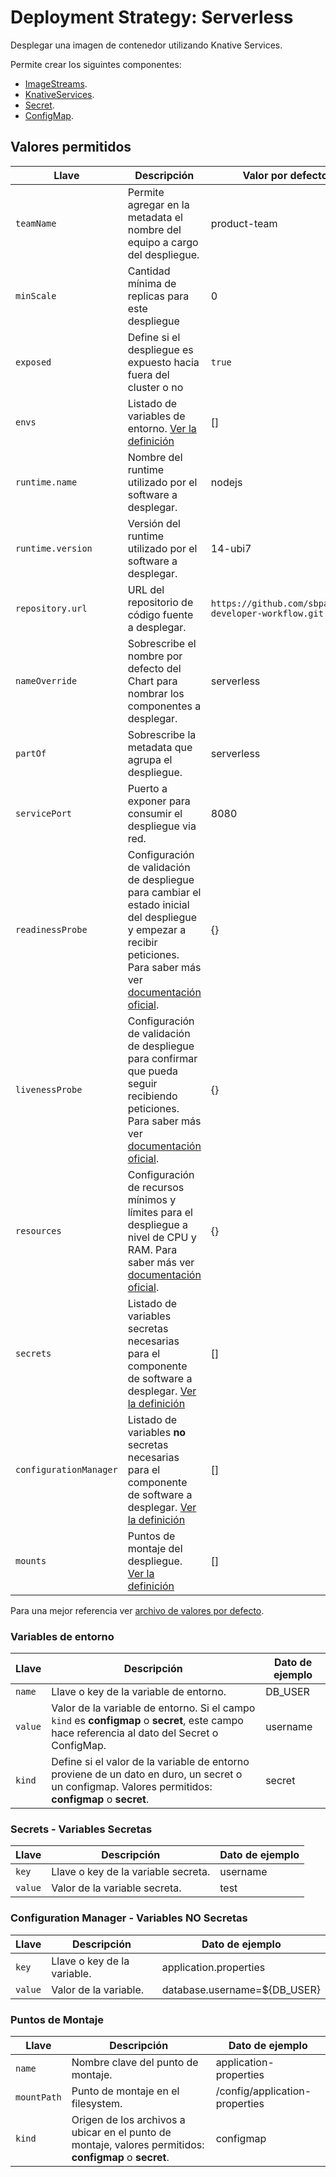 # Deployment Strategy: Serverless

Desplegar una imagen de contenedor utilizando Knative Services.

Permite crear los siguintes componentes:

* [ImageStreams](https://docs.openshift.com/container-platform/4.7/openshift_images/images-understand.html#images-imagestream-use_images-understand).
* [KnativeServices](https://docs.openshift.com/container-platform/4.7/serverless/knative_serving/serverless-applications.html).
* [Secret](https://docs.openshift.com/container-platform/4.7/nodes/pods/nodes-pods-secrets.html).
* [ConfigMap](https://docs.openshift.com/container-platform/4.7/authentication/configmaps.html).

## Valores permitidos

|Llave|Descripción|Valor por defecto|
|-----|-----------|-----------------|
|`teamName`|Permite agregar en la metadata el nombre del equipo a cargo del despliegue.|product-team|
|`minScale`|Cantidad mínima de replicas para este despliegue|0|
|`exposed`|Define si el despliegue es expuesto hacia fuera del cluster o no|`true`|
|`envs`|Listado de variables de entorno. [Ver la definición](#variables-de-entorno)|[]|
|`runtime.name`|Nombre del runtime utilizado por el software a desplegar.|nodejs|
|`runtime.version`|Versión del runtime utilizado por el software a desplegar.|14-ubi7|
|`repository.url`|URL del repositorio de código fuente a desplegar.|`https://github.com/sbpay/ocp-developer-workflow.git`|
|`nameOverride`|Sobrescribe el nombre por defecto del Chart para nombrar los componentes a desplegar.|serverless|
|`partOf`|Sobrescribe la metadata que agrupa el despliegue.|serverless|
|`servicePort`|Puerto a exponer para consumir el despliegue via red.|8080|
|`readinessProbe`|Configuración de validación de despliegue para cambiar el estado inicial del despliegue y empezar a recibir peticiones. Para saber más ver [documentación oficial](https://docs.openshift.com/container-platform/4.7/applications/application-health.html#application-health-about_application-health).|{}|
|`livenessProbe`|Configuración de validación de despliegue para confirmar que pueda seguir recibiendo peticiones. Para saber más ver [documentación oficial](https://docs.openshift.com/container-platform/4.7/applications/application-health.html#application-health-about_application-health).|{}|
|`resources`|Configuración de recursos mínimos y límites para el despliegue a nivel de CPU y RAM. Para saber más ver [documentación oficial](https://docs.openshift.com/container-platform/4.7/applications/quotas/quotas-setting-per-project.html).|{}|
|`secrets`|Listado de variables secretas necesarias para el componente de software a desplegar. [Ver la definición](#secrets---variables-secretas)|[]|
|`configurationManager`|Listado de variables **no** secretas necesarias para el componente de software a desplegar. [Ver la definición](#Configuration-Manager---variables-no-secretas)|[]|
|`mounts`|Puntos de montaje del despliegue. [Ver la definición](#puntos-de-montaje)|[]|

Para una mejor referencia ver [archivo de valores por defecto](./values.yaml).

### Variables de entorno

|Llave|Descripción|Dato de ejemplo|
|-----|-----------|-----------------|
|`name`|Llave o key de la variable de entorno.|DB_USER|
|`value`|Valor de la variable de entorno. Si el campo `kind` es **configmap** o **secret**, este campo hace referencia al dato del Secret o ConfigMap.|username|
|`kind`|Define si el valor de la variable de entorno proviene de un dato en duro, un secret o un configmap. Valores permitidos: **configmap** o **secret**.|secret|

### Secrets - Variables Secretas

|Llave|Descripción|Dato de ejemplo|
|-----|-----------|-----------------|
|`key`|Llave o key de la variable secreta.|username|
|`value`|Valor de la variable secreta.|test|

### Configuration Manager - Variables **NO** Secretas

|Llave|Descripción|Dato de ejemplo|
|-----|-----------|-----------------|
|`key`|Llave o key de la variable.|application.properties|
|`value`|Valor de la variable.|database.username=${DB_USER}|

### Puntos de Montaje

|Llave|Descripción|Dato de ejemplo|
|-----|-----------|-----------------|
|`name`|Nombre clave del punto de montaje.|application-properties|
|`mountPath`|Punto de montaje en el filesystem.|/config/application-properties|
|`kind`|Origen de los archivos a ubicar en el punto de montaje, valores permitidos: **configmap** o **secret**.|configmap|
